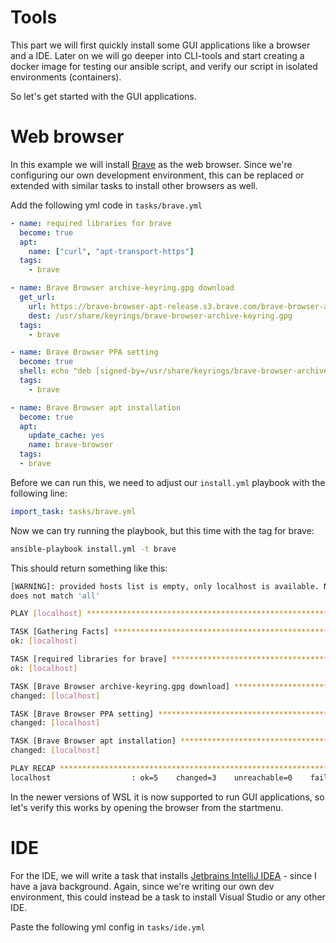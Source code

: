# Tools

This part we will first quickly install some GUI applications like a browser and a IDE. 
Later on we will go deeper into CLI-tools and start creating a docker image for testing our ansible script, and verify our script in isolated environments (containers).

So let's get started with the GUI applications.

# Web browser

In this example we will install [Brave](https://brave.com/) as the web browser. Since we're configuring our own development environment,
this can be replaced or extended with similar tasks to install other browsers as well. 

Add the following yml code in `tasks/brave.yml`

```yml
- name: required libraries for brave
  become: true
  apt:
    name: ["curl", "apt-transport-https"]
  tags:
    - brave

- name: Brave Browser archive-keyring.gpg download
  get_url:
    url: https://brave-browser-apt-release.s3.brave.com/brave-browser-archive-keyring.gpg
    dest: /usr/share/keyrings/brave-browser-archive-keyring.gpg
  tags:
    - brave

- name: Brave Browser PPA setting
  become: true
  shell: echo "deb [signed-by=/usr/share/keyrings/brave-browser-archive-keyring.gpg arch=amd64] https://brave-browser-apt-release.s3.brave.com/ stable main" | tee /etc/apt/sources.list.d/brave-browser-release.list
  tags:
    - brave

- name: Brave Browser apt installation
  become: true
  apt:
    update_cache: yes
    name: brave-browser
  tags:
  - brave
```

Before we can run this, we need to adjust our `install.yml` playbook with the following line:

```yml
import_task: tasks/brave.yml
```

Now we can try running the playbook, but this time with the tag for brave:

```bash
ansible-playbook install.yml -t brave
```

This should return something like this:

```bash
[WARNING]: provided hosts list is empty, only localhost is available. Note that the implicit localhost
does not match 'all'

PLAY [localhost] *****************************************************************************************

TASK [Gathering Facts] ***********************************************************************************
ok: [localhost]

TASK [required libraries for brave] **********************************************************************
ok: [localhost]

TASK [Brave Browser archive-keyring.gpg download] ********************************************************
changed: [localhost]

TASK [Brave Browser PPA setting] *************************************************************************
changed: [localhost]

TASK [Brave Browser apt installation] ********************************************************************
changed: [localhost]

PLAY RECAP ***********************************************************************************************
localhost                  : ok=5    changed=3    unreachable=0    failed=0    skipped=0    rescued=0    ignored=0
```

In the newer versions of WSL it is now supported to run GUI applications, so let's verify this works by opening the browser from the startmenu.

# IDE

For the IDE, we will write a task that installs [Jetbrains IntelliJ IDEA](https://www.jetbrains.com/idea/) - since I have a java background. Again, since we're writing our own dev environment, this could instead be a task to install Visual Studio or any other IDE.

Paste the following yml config in `tasks/ide.yml`

```yml

```
